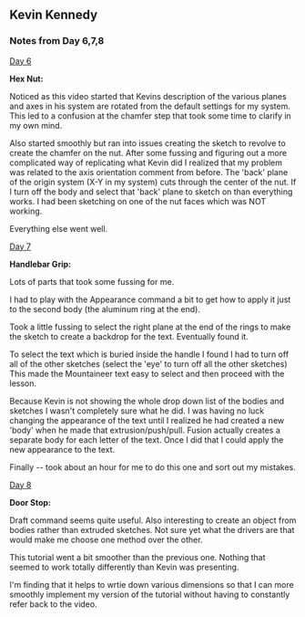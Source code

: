 ## Kevin Kennedy

### Notes from Day 6,7,8

[Day 6](https://www.youtube.com/watch?v=DfAfxae8aRc&list=PLrZ2zKOtC_-C4rWfapgngoe9o2-ng8ZBr&index=7)

**Hex Nut:**

Noticed as this video started that Kevins description of the various planes and axes in his system are rotated from the default settings for my system. This led to a confusion at the chamfer step that took some time to clarify in my own mind.

Also started smoothly but ran into issues creating the sketch to revolve to create the chamfer on the nut. After some fussing and figuring out a more complicated way of replicating what Kevin did I realized that my problem was related to the axis orientation comment from before. The 'back' plane of the origin system (X-Y in my system) cuts through the center of the nut. If I turn off the body and select that 'back' plane to sketch on than everything works. I had been sketching on one of the nut faces which was NOT working.

Everything else went well.

[Day 7](https://www.youtube.com/watch?v=Mv54UfwYYos&list=PLrZ2zKOtC_-C4rWfapgngoe9o2-ng8ZBr&index=8)

**Handlebar Grip:**

Lots of parts that took some fussing for me.

I had to play with the Appearance command a bit to get how to apply it just to the second body (the aluminum ring at the end). 

Took a little fussing to select the right plane at the end of the rings to make the sketch to create a backdrop for the text. Eventually found it. 

To select the text which is buried inside the handle I found I had to turn off all of the other sketches (select the 'eye' to turn off all the other sketches) This made the Mountaineer text easy to select and then proceed with the lesson.

Because Kevin is not showing the whole drop down list of the bodies and sketches I wasn't completely sure what he did. I was having no luck changing the appearance of the text until I realized he had created a new 'body' when he made that extrusion/push/pull. Fusion actually creates a separate body for each letter of the text. Once I did that I could apply the new appearance to the text.

Finally -- took about an hour for me to do this one and sort out my mistakes.


[Day 8](https://www.youtube.com/watch?v=Mv54UfwYYos&list=PLrZ2zKOtC_-C4rWfapgngoe9o2-ng8ZBr&index=9)

**Door Stop:**

Draft command seems quite useful. Also interesting to create an object from bodies rather than extruded sketches. Not sure yet what the drivers are that would make me choose one method over the other.

This tutorial went a bit smoother than the previous one. Nothing that seemed to work totally differently than Kevin was presenting.

I'm finding that it helps to wrtie down various dimensions so that I can more smoothly implement my version of the tutorial without having to constantly refer back to the video.


